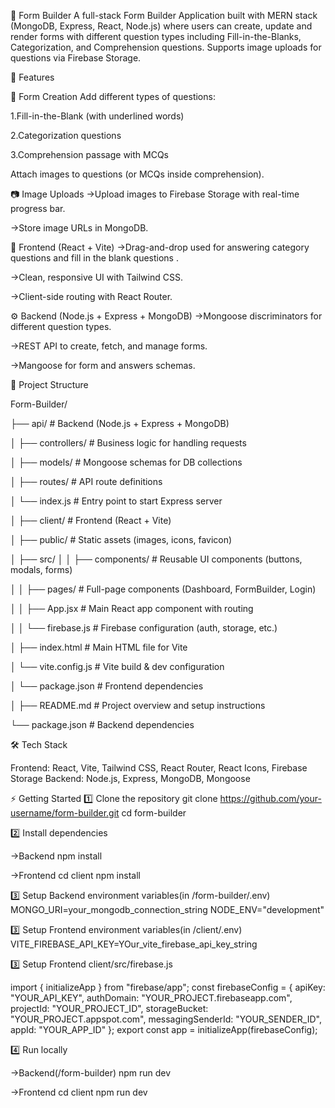 📝 Form Builder
A full-stack Form Builder Application built with MERN stack (MongoDB, Express, React, Node.js) where users can create, update and render forms with different question types including Fill-in-the-Blanks, Categorization, and Comprehension questions. Supports image uploads for questions via Firebase Storage.

🚀 Features

📌 Form Creation
Add different types of questions:

1.Fill-in-the-Blank (with underlined words)

2.Categorization questions

3.Comprehension passage with MCQs

Attach images to questions (or MCQs inside comprehension).

📷 Image Uploads
->Upload images to Firebase Storage with real-time progress bar.

->Store image URLs in MongoDB.

🎨 Frontend (React + Vite)
->Drag-and-drop used for answering category questions and fill in the blank questions .

->Clean, responsive UI with Tailwind CSS.

->Client-side routing with React Router.

⚙️ Backend (Node.js + Express + MongoDB)
->Mongoose discriminators for different question types.

->REST API to create, fetch, and manage forms.

->Mangoose for form and answers schemas.

📂 Project Structure

Form-Builder/

├── api/                  # Backend (Node.js + Express + MongoDB)

│   ├── controllers/      # Business logic for handling requests

│   ├── models/           # Mongoose schemas for DB collections

│   ├── routes/           # API route definitions

│   └── index.js          # Entry point to start Express server

│
├── client/               # Frontend (React + Vite)

│   ├── public/           # Static assets (images, icons, favicon)

│   ├── src/
│   │   ├── components/   # Reusable UI components (buttons, modals, forms)

│   │   ├── pages/        # Full-page components (Dashboard, FormBuilder, Login)

│   │   ├── App.jsx       # Main React app component with routing

│   │   └── firebase.js   # Firebase configuration (auth, storage, etc.)

│   ├── index.html        # Main HTML file for Vite

│   └── vite.config.js    # Vite build & dev configuration

│   └── package.json      # Frontend dependencies

│
├── README.md             # Project overview and setup instructions

└── package.json          # Backend dependencies



🛠️ Tech Stack

Frontend: React, Vite, Tailwind CSS, React Router, React Icons, Firebase Storage
Backend: Node.js, Express, MongoDB, Mongoose

⚡ Getting Started
1️⃣ Clone the repository
git clone https://github.com/your-username/form-builder.git
cd form-builder

2️⃣ Install dependencies

->Backend
npm install

->Frontend
cd client
npm install

3️⃣ Setup Backend environment variables(in /form-builder/.env)
 MONGO_URI=your_mongodb_connection_string
 NODE_ENV="development"

3️⃣ Setup Frontend environment variables(in /client/.env)
VITE_FIREBASE_API_KEY=YOur_vite_firebase_api_key_string

3️⃣ Setup Frontend client/src/firebase.js

import { initializeApp } from "firebase/app";
const firebaseConfig = {
  apiKey: "YOUR_API_KEY",
  authDomain: "YOUR_PROJECT.firebaseapp.com",
  projectId: "YOUR_PROJECT_ID",
  storageBucket: "YOUR_PROJECT.appspot.com",
  messagingSenderId: "YOUR_SENDER_ID",
  appId: "YOUR_APP_ID"
};
export const app = initializeApp(firebaseConfig);

4️⃣ Run locally

->Backend(/form-builder)
npm run dev

->Frontend
cd client
npm run dev

